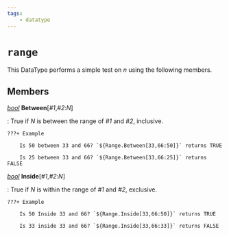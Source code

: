 ```yaml
---
tags:
    - datatype
---
```

# `range`

This DataType performs a simple test on _n_ using the following members.

## Members

[_bool_][bool] **Between**[_#1_,_#2_:_N_]

:   True if _N_ is between the range of _#1_ and _#2_, inclusive.

    ???+ Example

        Is 50 between 33 and 66? `${Range.Between[33,66:50]}` returns TRUE

        Is 25 between 33 and 66? `${Range.Between[33,66:25]}` returns FALSE

[_bool_][bool] **Inside**[_#1_,_#2_:_N_]

:   True if _N_ is within the range of _#1_ and _#2_, exclusive.

    ???+ Example

        Is 50 Inside 33 and 66? `${Range.Inside[33,66:50]}` returns TRUE

        Is 33 inside 33 and 66? `${Range.Inside[33,66:33]}` returns FALSE

[bool]: datatype-bool.md
